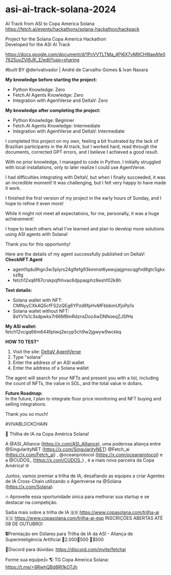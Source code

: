 # asi-ai-track-solana-2024
AI Track from ASI to Copa America Solana
https://fetch.ai/events/hackathons/solana-hackathon/hackpack

Project for the Solana Copa America Hackathon  
Developed for the ASI AI Track

https://docs.google.com/document/d/1PcVVTLTMa_4Pj6X7yM9CH9IaeAfe07625uvZVi6JK_E/edit?usp=sharing

#built BY @derivativador | André de Carvalho Gomes & Ivan Naxara 

**My knowledge before starting the project:**  
- Python Knowledge: Zero  
- Fetch.AI Agents Knowledge: Zero  
- Integration with AgentVerse and DeltaV: Zero  

**My knowledge after completing the project:**  
- Python Knowledge: Beginner  
- Fetch.AI Agents Knowledge: Intermediate  
- Integration with AgentVerse and DeltaV: Intermediate  

I completed this project on my own, feeling a bit frustrated by the lack of Brazilian participants in the AI track, but I worked hard, read through the documents, corrected GPT errors, and I believe I achieved a good result.

With no prior knowledge, I managed to code in Python. I initially struggled with local installations, only to later realize I could use AgentVerse.

I had difficulties integrating with DeltaV, but when I finally succeeded, it was an incredible moment! It was challenging, but I felt very happy to have made it work.

I finished the first version of my project in the early hours of Sunday, and I hope to refine it even more!

While it might not meet all expectations, for me, personally, it was a huge achievement!

I hope to teach others what I've learned and plan to develop more solutions using ASI agents with Solana!

Thank you for this opportunity!

Here are the details of my agent successfully published on DeltaV:  
**CheckNFT Agent**  
- agent1qdu9hgn3w3plyrs24glfefg93kmmst6yewyjajgmscqgfvd9gtc5gkxsz8g  
- fetch12xq6f67crskpqfhhvac6dppaqphz8eshf02k8h  

**Test details:**  
- Solana wallet with NFT: CMNyyCXkAQ5cfFS2zQEg6YPzd8fpHvMFbbbmUfjoPp1s  
- Solana wallet without NFT: 8sYV1s1c3sdpwkx7r66MBmRdznsDoz4wDNNoeqZJSfHs  

**My ASI wallet:**  
fetch12vcgq66m644fptwq2ecyp5ch9w2jgwyw9wckkq  

****HOW TO TEST*****  
1. Visit the site: [DeltaV AgentVerse](https://deltav.agentverse.ai/home)  
2. Type "solana"  
3. Enter the address of an ASI wallet  
4. Enter the address of a Solana wallet  

The agent will search for your NFTs and present you with a list, including the count of NFTs, the value in SOL, and the total value in dollars.

**Future Roadmap:**  
In the future, I plan to integrate floor price monitoring and NFT buying and selling integrations.

Thank you so much! 

#VIVABLOCKCHAIN

🚀 Thilha de IA na Copa América Solana!

A @ASI_Alliance (https://x.com/ASI_Alliance), uma poderosa aliança entre @SingularityNET (https://x.com/SingularityNET) @Fetch_ai (https://x.com/Fetch_ai) , @oceanprotocol (https://x.com/oceanprotocol) e a @CUDOS_ (https://x.com/CUDOS_) , é a mais nova parceira da Copa América! 🌐 

Juntos, vamos premiar a trilha de IA, desafiando as equipes a criar Agentes de IA Cross-Chain utilizando o Agentverse na @Solana (https://x.com/Solana).

🔥 Aproveite essa oportunidade única para melhorar sua startup e se destacar na competição. 

Saiba mais sobre a trilha de IA
🇧🇷 https://www.copasolana.com/trilha-ai
🇪🇸  https://www.copasolana.com/trilha-ai-esp
INSCRIÇÕES ABERTAS ATÉ 08 DE OUTUBRO! 

💲Premiação em Dólares para Trilha de IA da ASI - Aliança de Superinteligência Artificial
🥇$2.000 
🥈$500 
🥉$500 

👾Discord para dúvidas:
https://discord.com/invite/fetchai

Forme sua equipe👍
🌎 TG Copa America Solana: https://t.me/+8RwhQBd8RI1kOTJh
